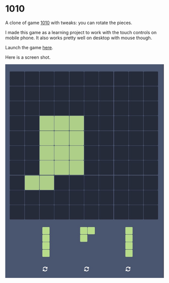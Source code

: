 # 1010

A clone of game [1010](http://1010ga.me) with tweaks: you can rotate the pieces. 

I made this game as a learning project to work with the touch controls on mobile phone.  It also works pretty well on desktop with mouse though.

Launch the game [here](http://mhzed.github.io/cat10/).

Here is a screen shot.

![](/1010shot.jpg)





